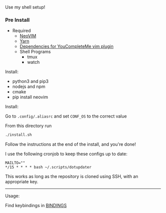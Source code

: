 Use my shell setup!

### Pre Install

- Required
  - [NeoVIM](https://neovim.io/)
  - [Yarn](https://yarnpkg.com/en/docs/install#mac-stable)
  - [Dependencies for YouCompleteMe vim plugin](https://valloric.github.io/YouCompleteMe/)
  - Shell Programs
    - tmux
    - watch

Install:

- python3 and pip3
- nodejs and npm
- cmake
- pip install neovim

Install:

Go to `.config/.aliasrc` and set `CONF_OS` to the correct value

From this directory run

```bash
./install.sh
```

Follow the instructions at the end of the install, and you're done!

I use the following cronjob to keep these configs up to date:

```
MAILTO=""
*/15 * * * * bash ~/.scripts/dotupdater
```

This works as long as the repository is cloned using SSH, with an appropriate key.

---

Usage:

Find keybindings in [BINDINGS](./BINDINGS.md)
